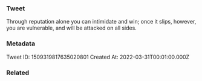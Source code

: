 ### Tweet
Through reputation alone you can intimidate and win; once it slips, however, you are vulnerable, and will be attacked on all sides.

### Metadata
Tweet ID: 1509319817635020801
Created At: 2022-03-31T00:01:00.000Z

### Related

